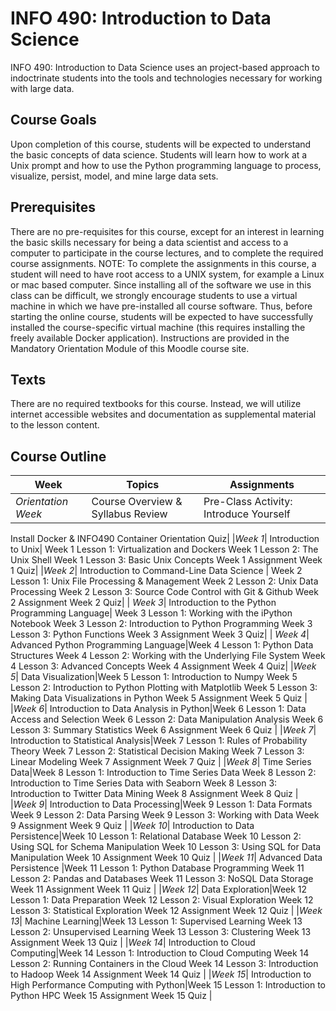 # INFO 490: Introduction to Data Science #

INFO 490: Introduction to Data Science uses an project-based approach to indoctrinate students into the tools and technologies necessary for working with large data.

## Course Goals ##
Upon completion of this course, students will be expected to understand the basic concepts of data science. Students will learn how to work at a Unix prompt and how to use the Python programming language to process, visualize, persist, model, and mine large data sets.

## Prerequisites ##

There are no pre-requisites for this course, except for an interest in learning the basic skills necessary for being a data scientist and access to a computer to participate in the course lectures, and to complete the required course assignments. NOTE: To complete the assignments in this course, a student will need to have root access to a UNIX system, for example a Linux or mac based computer. Since installing all of the software we use in this class can be difficult, we strongly encourage students to use a virtual machine in which we have pre-installed all course software. Thus, before starting the online course, students will be expected to have successfully installed the course-specific virtual machine (this requires installing the freely available Docker application). Instructions are provided in the Mandatory Orientation Module of this Moodle course site.

## Texts ##

There are no required textbooks for this course. Instead, we will utilize internet accessible websites and documentation as supplemental material to the lesson content.

## Course Outline ##

| **Week** | **Topics**| **Assignments**|
|----------|-----------|----------------|
|*Orientation Week*| Course Overview & Syllabus Review| Pre-Class Activity: Introduce Yourself
Install Docker & INFO490 Container
Orientation Quiz|
|*Week 1*| Introduction to Unix| Week 1 Lesson 1: Virtualization and Dockers
Week 1 Lesson 2: The Unix Shell
Week 1 Lesson 3: Basic Unix Concepts
Week 1 Assignment
Week 1 Quiz|
|*Week 2*| Introduction to Command-Line Data Science | Week 2 Lesson 1: Unix File Processing & Management
Week 2 Lesson 2: Unix Data Processing
Week 2 Lesson 3: Source Code Control with Git & Github
Week 2 Assignment
Week 2 Quiz|
| *Week 3*| Introduction to the Python Programming Language| Week 3 Lesson 1: Working with the iPython Notebook
Week 3 Lesson 2: Introduction to Python Programming
Week 3 Lesson 3: Python Functions 
Week 3 Assignment
Week 3 Quiz|
| *Week 4*| Advanced Python Programming Language|Week 4 Lesson 1: Python Data Structures
Week 4 Lesson 2: Working with the Underlying File System
Week 4 Lesson 3: Advanced Concepts
Week 4 Assignment
Week 4 Quiz|
|*Week 5*| Data Visualization|Week 5 Lesson 1: Introduction to Numpy
Week 5 Lesson 2: Introduction to Python Plotting with Matplotlib
Week 5 Lesson 3: Making Data Visualizations in Python
Week 5 Assignment
Week 5 Quiz |
|*Week 6*| Introduction to Data Analysis in Python|Week 6 Lesson 1: Data Access and Selection
Week 6 Lesson 2: Data Manipulation Analysis
Week 6 Lesson 3: Summary Statistics
Week 6 Assignment
Week 6 Quiz |
|*Week 7*| Introduction to Statistical Analysis|Week 7 Lesson 1: Rules of Probability Theory
Week 7 Lesson 2: Statistical Decision Making
Week 7 Lesson 3: Linear Modeling
Week 7 Assignment
Week 7 Quiz |
|*Week 8*| Time Series Data|Week 8 Lesson 1: Introduction to Time Series Data
Week 8 Lesson 2: Introduction to Time Series Data with Seaborn
Week 8 Lesson 3: Introduction to Twitter Data Mining
Week 8 Assignment
Week 8 Quiz |
|*Week 9*| Introduction to Data Processing|Week 9 Lesson 1: Data Formats
Week 9 Lesson 2: Data Parsing
Week 9 Lesson 3: Working with Data
Week 9 Assignment
Week 9 Quiz |
|*Week 10*| Introduction to Data Persistence|Week 10 Lesson 1: Relational Database
Week 10 Lesson 2: Using SQL for Schema Manipulation
Week 10 Lesson 3: Using SQL for Data Manipulation
Week 10 Assignment
Week 10 Quiz |
|*Week 11*| Advanced Data Persistence |Week 11 Lesson 1: Python Database Programming
Week 11 Lesson 2: Pandas and Databases
Week 11 Lesson 3: NoSQL Data Storage
Week 11 Assignment
Week 11 Quiz |
|*Week 12*| Data Exploration|Week 12 Lesson 1: Data Preparation
Week 12 Lesson 2: Visual Exploration
Week 12 Lesson 3: Statistical Exploration
Week 12 Assignment
Week 12 Quiz |
|*Week 13*| Machine Learning|Week 13 Lesson 1: Supervised Learning
Week 13 Lesson 2: Unsupervised Learning
Week 13 Lesson 3: Clustering 
Week 13 Assignment
Week 13 Quiz |
|*Week 14*| Introduction to Cloud Computing|Week 14 Lesson 1: Introduction to Cloud Computing 
Week 14 Lesson 2: Running Containers in the Cloud
Week 14 Lesson 3: Introduction to Hadoop
Week 14 Assignment
Week 14 Quiz |
|*Week 15*| Introduction to High Performance Computing with Python|Week 15 Lesson 1: Introduction to Python HPC
Week 15 Assignment
Week 15 Quiz |

